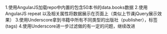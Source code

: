 1.使用AngularJS加载repo中内置的包含50本书的data.books数据
2.使用AngularJS repeat 以及相关属性将数据展示在页面上（类似上节课jQuery展示效果）
3.使用Underscore拿到书籍中所有不同类型的出版社（publisher），标签(tags)
4.使用Underscore进一步过滤做的有一定的问题，继续改进